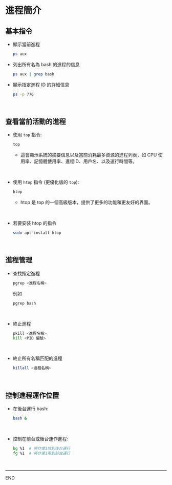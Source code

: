 # 進程簡介

## 基本指令

- 顯示當前進程
  ```bash
  ps aux
  ```

- 列出所有名為 bash 的進程的信息
  ```bash
  ps aux | grep bash
  ```

- 顯示指定進程 ID 的詳細信息
  ```bash
  ps -p 776
  ```

</br>

## 查看當前活動的進程

- 使用 `top` 指令:
  ```bash
  top
  ```
    - 這會顯示系統的摘要信息以及當前消耗最多資源的進程列表，如 CPU 使用率、記憶體使用率、進程ID、用戶名、以及運行時間等。

</br>

- 使用 `htop` 指令 (更優化版的 `top`):
  ```bash
  htop
  ```
    - htop 是 top 的一個高級版本，提供了更多的功能和更友好的界面。

</br>

- 若要安裝 htop 的指令
  ```bash
  sudo apt install htop
  ```



</br>

## 進程管理

- 查找指定進程
  ```bash
  pgrep <進程名稱>
  ```

  例如
  ```bash
  pgrep bash
  ```

</br>

- 終止進程
  ```bash
  pkill <進程名稱>
  kill <PID 編號>
  ```

</br>

- 終止所有名稱匹配的進程
  ```bash
  killall <進程名稱>
  ```



</br>

## 控制進程運作位置

- 在後台運行 bash:
  ```bash
  bash &
  ```

</br>

- 控制在前台或後台運作進程:
  ```bash
  bg %1  # 將作業1放到後台運行
  fg %1  # 將作業1帶到前台運行
  ```

</br>

---

END
